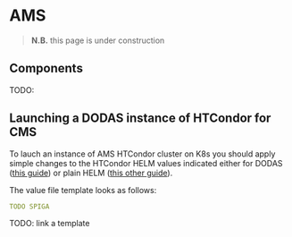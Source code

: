 # AMS 

> **N.B.** this page is under construction

## Components

TODO: 

## Launching a DODAS instance of HTCondor for CMS

To lauch an instance of AMS HTCondor cluster on K8s you should apply simple changes to the HTCondor HELM values indicated either for DODAS ([this guide](condor.md)) or  plain HELM ([this other guide](condor-helm.md)).

The value file template looks as follows:

```yaml
TODO SPIGA
```

TODO: link a template